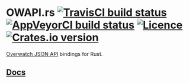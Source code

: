 # OWAPI.rs [![TravisCI build status](https://travis-ci.org/nabijaczleweli/OWAPI.rs.svg?branch=master)](https://travis-ci.org/nabijaczleweli/OWAPI.rs) [![AppVeyorCI build status](https://ci.appveyor.com/api/projects/status/70d7bqjg218waqwa/branch/master?svg=true)](https://ci.appveyor.com/project/nabijaczleweli/owapi-rs/branch/master) [![Licence](https://img.shields.io/badge/license-MIT-blue.svg?style=flat)](LICENSE) [![Crates.io version](https://meritbadge.herokuapp.com/owapi)](https://crates.io/crates/owapi)
[Overwatch JSON API](https://github.com/SunDwarf/OWAPI) bindings for Rust.

## [Docs](https://cdn.rawgit.com/nabijaczleweli/OWAPI.rs/doc/owapi/index.html)
